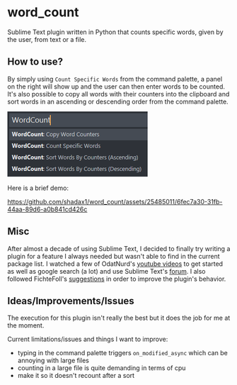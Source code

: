 # word_count
Sublime Text plugin written in Python that counts specific words, given by the user, from text or a file.

## How to use?
By simply using `Count Specific Words` from the command palette, a panel on the right will show up and the user can then enter words to be counted. It's also possible to copy all words with their counters into the clipboard and sort words in an ascending or descending order from the command palette.

![cp](https://github.com/shadax1/word_count/blob/main/screenshots/command%20palette.png?raw=true)

Here is a brief demo:

https://github.com/shadax1/word_count/assets/25485011/6fec7a30-31fb-44aa-89d6-a0b841cd426c

## Misc
After almost a decade of using Sublime Text, I decided to finally try writing a plugin for a feature I always needed but wasn't able to find in the current package list.
I watched a few of OdatNurd's [youtube videos](https://www.youtube.com/playlist?list=PLGfKZJVuHW91zln4ADyZA3sxGEmq32Wse) to get started as well as google search (a lot) and use Sublime Text's [forum](https://forum.sublimetext.com/).
I also followed FichteFoll's [suggestions](https://github.com/wbond/package_control_channel/pull/8836) in order to improve the plugin's behavior.

## Ideas/Improvements/Issues
The execution for this plugin isn't really the best but it does the job for me at the moment.

Current limitations/issues and things I want to improve:
- typing in the command palette triggers `on_modified_async` which can be annoying with large files
- counting in a large file is quite demanding in terms of cpu
- make it so it doesn't recount after a sort
